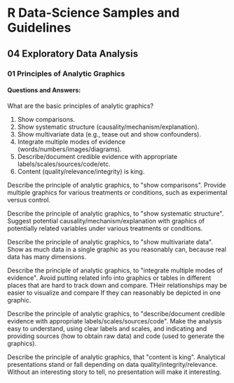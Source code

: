 # R Data-Science Samples and Guidelines
## 04 Exploratory Data Analysis
### 01 Principles of Analytic Graphics
#### Questions and Answers:

What are the basic principles of analytic graphics?
1. Show comparisons.
2. Show systematic structure (causality/mechanism/explanation).
3. Show multivariate data (e.g., tease out and show confounders).
4. Integrate multiple modes of evidence (words/numbers/images/diagrams).
5. Describe/document credible evidence with appropriate labels/scales/sources/code/etc.
6. Content (quality/relevance/integrity) is king.

Describe the principle of analytic graphics, to "show comparisons".
Provide multiple graphics for various treatments or conditions, such as experimental versus control.

Describe the principle of analytic graphics, to "show systematic structure".
Suggest potential causality/mechanism/explanation with graphics of potentially related variables under various treatments or conditions.

Describe the principle of analytic graphics, to "show multivariate data".
Show as much data in a single graphic as you reasonably can, because real data has many dimensions.

Describe the principle of analytic graphics, to "integrate multiple modes of evidence".
Avoid putting related info into graphics or tables in different places that are hard to track down and compare. THeir relationships may be easier to visualize and compare If they can reasonably be depicted in one graphic.

Describe the principle of analytic graphics, to "describe/document credible evidence with appropriate labels/scales/sources/code".
Make the analysis easy to understand, using clear labels and scales, and indicating and providing sources (how to obtain raw data) and code (used to generate the graphics).

Describe the principle of analytic graphics, that "content is king".
Analytical presentations stand or fall depending on data quality/integrity/relevance. Without an interesting story to tell, no presentation will make it interesting.

